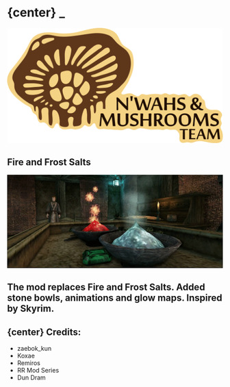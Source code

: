 # {center} _
![](BAq0qdBI.png)

## Fire and Frost Salts
![](BTIxB7eg.gif)

## The mod replaces Fire and Frost Salts. Added stone bowls, animations and glow maps. Inspired by Skyrim.

## {center} Credits:
* zaebok_kun
* Koxae
* Remiros
* RR Mod Series
* Dun Dram
